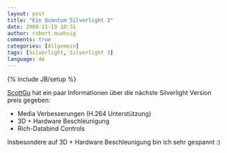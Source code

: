 ```yaml
---
layout: post
title: "Ein Quantum Silverlight 3"
date: 2008-11-19 10:31
author: robert.muehsig
comments: true
categories: [Allgemein]
tags: [Silverlight, Silverlight 3]
language: de
---
```

{% include JB/setup %}
<p><a href="http://weblogs.asp.net/scottgu/archive/2008/11/16/update-on-silverlight-2-and-a-glimpse-of-silverlight-3.aspx">ScottGu</a> hat ein paar Informationen &#252;ber die n&#228;chste Silverlight Version preis gegeben:</p>  <ul>   <li>Media Verbesserungen (H.264 Unterst&#252;tzung)</li>    <li>3D + Hardware Beschleunigung</li>    <li>Rich-Databind Controls</li> </ul>  <p>Insbesondere auf 3D + Hardware Beschleunigung bin ich sehr gespannt :)</p>
